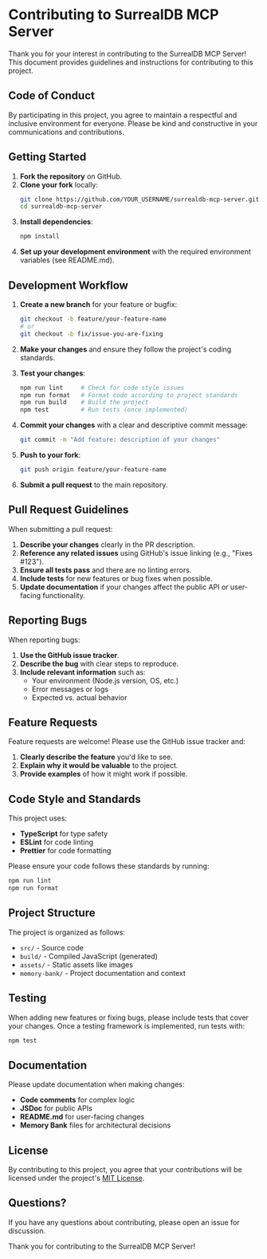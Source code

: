 # Contributing to SurrealDB MCP Server

Thank you for your interest in contributing to the SurrealDB MCP Server! This document provides guidelines and instructions for contributing to this project.

## Code of Conduct

By participating in this project, you agree to maintain a respectful and inclusive environment for everyone. Please be kind and constructive in your communications and contributions.

## Getting Started

1. **Fork the repository** on GitHub.
2. **Clone your fork** locally:
   ```bash
   git clone https://github.com/YOUR_USERNAME/surrealdb-mcp-server.git
   cd surrealdb-mcp-server
   ```
3. **Install dependencies**:
   ```bash
   npm install
   ```
4. **Set up your development environment** with the required environment variables (see README.md).

## Development Workflow

1. **Create a new branch** for your feature or bugfix:
   ```bash
   git checkout -b feature/your-feature-name
   # or
   git checkout -b fix/issue-you-are-fixing
   ```

2. **Make your changes** and ensure they follow the project's coding standards.

3. **Test your changes**:
   ```bash
   npm run lint     # Check for code style issues
   npm run format   # Format code according to project standards
   npm run build    # Build the project
   npm test         # Run tests (once implemented)
   ```

4. **Commit your changes** with a clear and descriptive commit message:
   ```bash
   git commit -m "Add feature: description of your changes"
   ```

5. **Push to your fork**:
   ```bash
   git push origin feature/your-feature-name
   ```

6. **Submit a pull request** to the main repository.

## Pull Request Guidelines

When submitting a pull request:

1. **Describe your changes** clearly in the PR description.
2. **Reference any related issues** using GitHub's issue linking (e.g., "Fixes #123").
3. **Ensure all tests pass** and there are no linting errors.
4. **Include tests** for new features or bug fixes when possible.
5. **Update documentation** if your changes affect the public API or user-facing functionality.

## Reporting Bugs

When reporting bugs:

1. **Use the GitHub issue tracker**.
2. **Describe the bug** with clear steps to reproduce.
3. **Include relevant information** such as:
   - Your environment (Node.js version, OS, etc.)
   - Error messages or logs
   - Expected vs. actual behavior

## Feature Requests

Feature requests are welcome! Please use the GitHub issue tracker and:

1. **Clearly describe the feature** you'd like to see.
2. **Explain why it would be valuable** to the project.
3. **Provide examples** of how it might work if possible.

## Code Style and Standards

This project uses:

- **TypeScript** for type safety
- **ESLint** for code linting
- **Prettier** for code formatting

Please ensure your code follows these standards by running:

```bash
npm run lint
npm run format
```

## Project Structure

The project is organized as follows:

- `src/` - Source code
- `build/` - Compiled JavaScript (generated)
- `assets/` - Static assets like images
- `memory-bank/` - Project documentation and context

## Testing

When adding new features or fixing bugs, please include tests that cover your changes. Once a testing framework is implemented, run tests with:

```bash
npm test
```

## Documentation

Please update documentation when making changes:

- **Code comments** for complex logic
- **JSDoc** for public APIs
- **README.md** for user-facing changes
- **Memory Bank** files for architectural decisions

## License

By contributing to this project, you agree that your contributions will be licensed under the project's [MIT License](LICENSE).

## Questions?

If you have any questions about contributing, please open an issue for discussion.

Thank you for contributing to the SurrealDB MCP Server!
